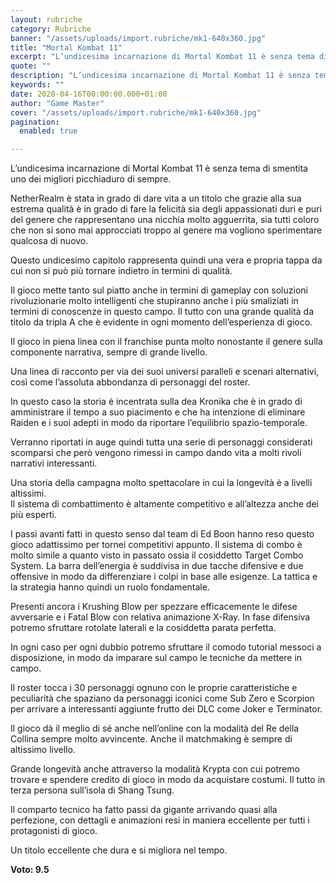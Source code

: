 ```yaml
---
layout: rubriche
category: Rubriche
banner: "/assets/uploads/import.rubriche/mk1-640x360.jpg"
title: "Mortal Kombat 11"
excerpt: "L’undicesima incarnazione di Mortal Kombat 11 è senza tema di smentita uno dei migliori picchiaduro di sempre. NetherRealm è stata in grado di dare vita a un titolo che grazie alla sua estrema qualità è in grado di fare la felicità sia degli appassionati duri e puri del genere che rappresentano una nicchia molto agguerrita, [&hellip"
quote: ""
description: "L’undicesima incarnazione di Mortal Kombat 11 è senza tema di smentita uno dei migliori picchiaduro di sempre. NetherRealm è stata in grado di dare vita a un titolo che grazie alla sua estrema qualità è in grado di fare la felicità sia degli appassionati duri e puri del genere che rappresentano una nicchia molto agguerrita, [&hellip"
keywords: ""
date: 2020-04-16T00:00:00.000+01:00
author: "Game Master"
cover: "/assets/uploads/import.rubriche/mk1-640x360.jpg"
pagination:
  enabled: true

---
```


L’undicesima incarnazione di Mortal Kombat 11 è senza tema di smentita uno dei migliori picchiaduro di sempre.

NetherRealm è stata in grado di dare vita a un titolo che grazie alla sua estrema qualità è in grado di fare la felicità sia degli appassionati duri e puri del genere che rappresentano una nicchia molto agguerrita, sia tutti coloro che non si sono mai approcciati troppo al genere ma vogliono sperimentare qualcosa di nuovo.

Questo undicesimo capitolo rappresenta quindi una vera e propria tappa da cui non si può più tornare indietro in termini di qualità.

Il gioco mette tanto sul piatto anche in termini di gameplay con soluzioni rivoluzionarie molto intelligenti che stupiranno anche i più smaliziati in termini di conoscenze in questo campo. Il tutto con una grande qualità da titolo da tripla A che è evidente in ogni momento dell’esperienza di gioco.

Il gioco in piena linea con il franchise punta molto nonostante il genere sulla componente narrativa, sempre di grande livello.

Una linea di racconto per via dei suoi universi paralleli e scenari alternativi, così come l’assoluta abbondanza di personaggi del roster.

In questo caso la storia è incentrata sulla dea Kronika che è in grado di amministrare il tempo a suo piacimento e che ha intenzione di eliminare Raiden e i suoi adepti in modo da riportare l’equilibrio spazio-temporale.

Verranno riportati in auge quindi tutta una serie di personaggi considerati scomparsi che però vengono rimessi in campo dando vita a molti rivoli narrativi interessanti.

Una storia della campagna molto spettacolare in cui la longevità è a livelli altissimi.  
Il sistema di combattimento è altamente competitivo e all’altezza anche dei più esperti.

I passi avanti fatti in questo senso dal team di Ed Boon hanno reso questo gioco adattissimo per tornei competitivi appunto. Il sistema di combo è molto simile a quanto visto in passato ossia il cosiddetto Target Combo System. La barra dell’energia è suddivisa in due tacche difensive e due offensive in modo da differenziare i colpi in base alle esigenze. La tattica e la strategia hanno quindi un ruolo fondamentale.

Presenti ancora i Krushing Blow per spezzare efficacemente le difese avversarie e i Fatal Blow con relativa animazione X-Ray. In fase difensiva potremo sfruttare rotolate laterali e la cosiddetta parata perfetta.

In ogni caso per ogni dubbio potremo sfruttare il comodo tutorial messoci a disposizione, in modo da imparare sul campo le tecniche da mettere in campo.

Il roster tocca i 30 personaggi ognuno con le proprie caratteristiche e peculiarità che spaziano da personaggi iconici come Sub Zero e Scorpion per arrivare a interessanti aggiunte frutto dei DLC come Joker e Terminator.

Il gioco dà il meglio di sé anche nell’online con la modalità del Re della Collina sempre molto avvincente. Anche il matchmaking è sempre di altissimo livello.

Grande longevità anche attraverso la modalità Krypta con cui potremo trovare e spendere credito di gioco in modo da acquistare costumi. Il tutto in terza persona sull’isola di Shang Tsung.

Il comparto tecnico ha fatto passi da gigante arrivando quasi alla perfezione, con dettagli e animazioni resi in maniera eccellente per tutti i protagonisti di gioco.

Un titolo eccellente che dura e si migliora nel tempo.

**Voto: 9.5**